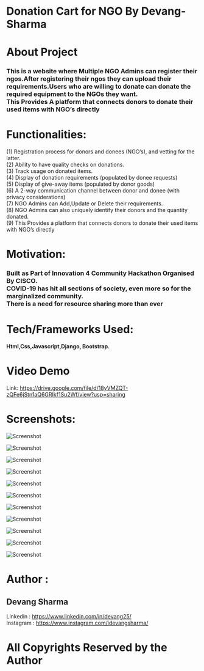 # Donation Cart for NGO By Devang-Sharma

# About Project
### This is a website where Multiple NGO Admins can register their ngos.After registering their ngos they can upload their requirements.Users who are willing to donate can donate the required equipment to the NGOs they want.<br> This Provides A platform that connects donors to donate their used items with NGO’s directly

# Functionalities:
(1) Registration process for donors and donees (NGO’s), and vetting for the latter.<br>
(2) Ability to have quality checks on donations.<br>
(3) Track usage on donated items.<br>
(4) Display of donation requirements (populated by donee requests) <br>
(5) Display of give-away items (populated by donor goods)<br>
(6) A 2-way communication channel between donor and donee (with privacy considerations)<br>
(7) NGO Admins can Add,Update or Delete their requirements.<br>
(8) NGO Admins can also uniquely identify their donors and the quantity donated. <br>
(9) This Provides a platform that connects donors to donate their used items with NGO’s directly

# Motivation: 

### Built as Part of Innovation 4 Community Hackathon Organised By CISCO.<br>COVID-19 has hit all sections of society, even more so for the marginalized community.<br>There is a need for resource sharing more than ever

# Tech/Frameworks Used:
#### Html,Css,Javascript,Django, Bootstrap.

# Video Demo
Link: https://drive.google.com/file/d/18yVMZQT-zQFe6jStn1aQ6GRIkf1Su2Wf/view?usp=sharing

# Screenshots:

![Screenshot](/images/Homepage-U&I.png)

![Screenshot](/images/Homepage2-U&I.png)

![Screenshot](https://github.com/Devang-25/Donate-Cart-for-NGO-By-Devang-Sharma/blob/main/images/List%20of%20NGOs.png)

![Screenshot](https://github.com/Devang-25/Donate-Cart-for-NGO-By-Devang-Sharma/blob/main/images/Regsiter%20your%20NGO.png)

![Screenshot](https://github.com/Devang-25/Donate-Cart-for-NGO-By-Devang-Sharma/blob/main/images/About%20Developer.png)

![Screenshot](https://github.com/Devang-25/Donate-Cart-for-NGO-By-Devang-Sharma/blob/main/images/Contact%20Us.png)

![Screenshot](/images/screenshot3.png)

![Screenshot](/images/screenshot4.png)

![Screenshot](/images/screenshot5.png)

![Screenshot](/images/screenshot6.png)

![Screenshot](/images/screenshot7.png)



# Author :
## Devang Sharma
Linkedin : https://www.linkedin.com/in/devang25/ <br>
Instagram : https://www.instagram.com/idevangsharma/

# All Copyrights Reserved by the Author
